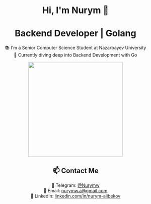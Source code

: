 <div align="center">

# Hi, I'm Nurym 👋  
# Backend Developer | Golang

📚 I'm a Senior Computer Science Student at Nazarbayev University  
🌱 Currently diving deep into Backend Development with Go

<img src="https://miro.medium.com/v2/resize:fit:4800/format:webp/0*NCKH5j7mncvMVBcR.gif" width="300"/>

## 📫 Contact Me

💬 Telegram: [@Nurymw](https://t.me/Nurymw)  
📧 Email: [nurymw.a@gmail.com](mailto:nurymw.a@gmail.com)  
🔗 LinkedIn: [linkedin.com/in/nurym-alibekov](https://www.linkedin.com/in/nurym-alibekov)

</div>
